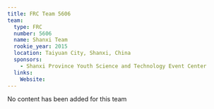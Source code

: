 ```yaml
---
title: FRC Team 5606
team:
  type: FRC
  number: 5606
  name: Shanxi Team
  rookie_year: 2015
  location: Taiyuan City, Shanxi, China
  sponsors:
    - Shanxi Province Youth Science and Technology Event Center
  links:
    Website: 
---
```

No content has been added for this team